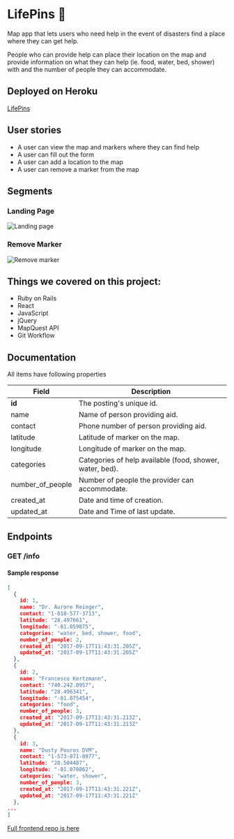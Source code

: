 
# LifePins :round_pushpin:

Map app that lets users who need help in the event of disasters find a place where they can get help.

People who can provide help can place their location on the map and provide information on what they can help (ie. food, water, bed, shower) with and the number of people they can accommodate.

## Deployed on Heroku

[LifePins](https://lifepins.herokuapp.com/)

## User stories

- A user can view the map and markers where they can find help
- A user can fill out the form
- A user can add a location to the map
- A user can remove a marker from the map

## Segments

### Landing Page
![Landing page](./lifepins/images/landing-page.png?raw=true)

### Remove Marker
![Remove marker](./lifepins/images/remove-marker.png?raw=true)


## Things we covered on this project:

- Ruby on Rails
- React
- JavaScript
- jQuery
- MapQuest API
- Git Workflow

## Documentation

All items have following properties

Field | Description
------|------------
**id** | The posting's unique id.
name | Name of person providing aid.
contact | Phone number of person providing aid.
latitude | Latitude of marker on the map.
longitude | Longitude of marker on the map.
categories | Categories of help available (food, shower, water, bed).
number_of_people | Number of people the provider can accommodate.
created_at | Date and time of creation.
updated_at | Date and Time of last update.


## Endpoints

### GET /info

#### Sample response
```JSON
[
  {
    id: 1,
    name: "Dr. Aurore Reinger",
    contact: "1-818-577-3713",
    latitude: "28.497661",
    longitude: "-81.059875",
    categories: "water, bed, shower, food",
    number_of_people: 2,
    created_at: "2017-09-17T11:43:31.205Z",
    updated_at: "2017-09-17T11:43:31.205Z"
  },
  {
    id: 2,
    name: "Francesco Kertzmann",
    contact: "740.242.0957",
    latitude: "28.496341",
    longitude: "-81.075454",
    categories: "food",
    number_of_people: 3,
    created_at: "2017-09-17T11:43:31.213Z",
    updated_at: "2017-09-17T11:43:31.213Z"
  },
  {
    id: 3,
    name: "Dusty Pouros DVM",
    contact: "1-573-871-8977",
    latitude: "28.504487",
    longitude: "-81.070862",
    categories: "water, shower",
    number_of_people: 3,
    created_at: "2017-09-17T11:43:31.221Z",
    updated_at: "2017-09-17T11:43:31.221Z"
  },
...
]
```
[Full frontend repo is here](https://github.com/rnose512/LifePins-Frontend)

